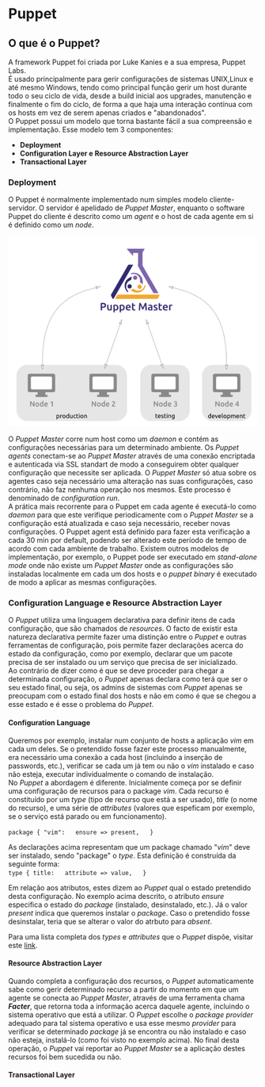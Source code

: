# **Puppet**

## O que é o Puppet?  

A framework Puppet foi criada por Luke Kanies e a sua empresa, Puppet Labs.  
É usado principalmente para gerir configurações de sistemas UNIX,Linux e até mesmo Windows, tendo como principal função gerir um host durante todo o seu ciclo de vida, desde a build inicial aos upgrades, manutenção e finalmente o fim do ciclo, de forma a que haja uma interação contínua com os hosts em vez de serem apenas criados e "abandonados".  
O Puppet possui um modelo que torna bastante fácil a sua compreensão e implementação. Esse modelo tem 3 componentes:

* **Deployment**
* **Configuration Layer e Resource Abstraction Layer**
* **Transactional Layer**

### **Deployment**

O Puppet é normalmente implementado num simples modelo cliente-servidor. O servidor é apelidado de _Puppet Master_, enquanto o software Puppet do cliente é descrito como um _agent_  e o host de cada agente em si é definido como um _node_.  

![pm-nodes](puppet-environments.png)  

O _Puppet Master_ corre num host como um _daemon_ e contém as configurações necessárias para um determinado ambiente. Os _Puppet agents_ conectam-se ao _Puppet Master_ através de uma conexão encriptada e autenticada via SSL standart de modo a conseguirem obter qualquer configuração que necessite ser aplicada. O _Puppet Master_ só atua sobre os agentes caso seja necessário uma alteração nas suas configurações, caso contrário, não faz nenhuma operação nos mesmos. Este processo é denominado de _configuration run_.  
A prática mais recorrente para o Puppet em cada agente é executá-lo como _daemon_ para que este verifique periodicamente com o _Puppet Master_ se a configuração está atualizada e caso seja necessário, receber novas configurações. O Puppet agent está definido para fazer esta verificação a cada 30 min por default, podendo ser alterado este período de tempo de acordo com cada ambiente de trabalho. Existem outros modelos de implementação, por exemplo, o Puppet pode ser executado em _stand-alone mode_ onde não existe um _Puppet Master_ onde as configurações são instaladas localmente em cada um dos hosts e o _puppet binary_ é executado de modo a aplicar as mesmas configurações.

### **Configuration Language e Resource Abstraction Layer**

O _Puppet_ utiliza uma linguagem declarativa para definir itens de cada configuração, que são chamados de _resources_. O facto de existir esta natureza declarativa permite fazer uma distinção entre o _Puppet_ e outras ferramentas de configuração, pois permite fazer declarações acerca do estado da configuração, como por exemplo, declarar que um pacote precisa de ser instalado ou um serviço que precisa de ser inicializado.  
Ao contrário de dizer como é que se deve proceder para chegar a determinada configuração, o _Puppet_ apenas declara como terá que ser o seu estado final, ou seja, os admins de sistemas com _Puppet_ apenas se preocupam com o estado final dos hosts e não em como é que se chegou a esse estado e é esse o problema do _Puppet_.

#### **Configuration Language**

Queremos por exemplo, instalar num conjunto de hosts a aplicação _vim_ em cada um deles. Se o pretendido fosse fazer este processo manualmente, era necessário uma conexão a cada host (incluindo a inserção de passwords, etc.), verificar se cada um já tem ou não o _vim_ instalado e caso não esteja, executar individualmente o comando de instalação.  
No _Puppet_ a abordagem é diferente. Inicialmente começa por se definir uma configuração de recursos para o package _vim_. Cada recurso é constituído por um _type_ (tipo de recurso que está a ser usado), _title_ (o nome do recurso), e uma série de _attributes_ (valores que espeficam por exemplo, se o serviço está parado ou em funcionamento).  

`package { "vim":  
    ensure => present,  
}`  

As declarações acima representam que um package chamado "_vim_" deve ser instalado, sendo "package" o _type_. Esta definição é construída da seguinte forma:  
`type { title:  
    attribute => value,  
}`

Em relação aos atributos, estes dizem ao _Puppet_ qual o estado pretendido desta configuração. No exemplo acima descrito, o atributo _ensure_ especifica o estado do _package_ (instalado, desinstalado, etc.). Já o valor _present_ indica que queremos instalar o _package_. Caso o pretendido fosse desinstalar, teria que se alterar o valor do atrbuto para _absent_.

Para uma lista completa dos _types_ e _attributes_ que o _Puppet_ dispõe, visitar este [link](https://puppet.com/docs/puppet/7/type.html).

#### **Resource Abstraction Layer**

Quando completa a configuração dos recursos, o _Puppet_ automaticamente sabe como gerir determinado recurso a partir do momento em que um agente se conecta ao _Puppet Master_, através de uma ferramenta chama **_Facter_**, que retorna toda a informação acerca daquele agente, incluindo o sistema operativo que está a utilizar. O _Puppet_ escolhe o _package provider_ adequado para tal sistema operativo e usa esse mesmo _provider_ para verificar se determinado _package_ já se encontra ou não instalado e caso não esteja, instalá-lo (como foi visto no exemplo acima). No final desta operação, o _Puppet_ vai reportar ao _Puppet Master_ se a aplicação destes recursos foi bem sucedida ou não.

#### **Transactional Layer**